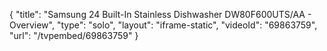 {
    "title": "Samsung 24 Built-In Stainless Dishwasher DW80F600UTS\/AA - Overview",
    "type": "solo",
    "layout": "iframe-static",
    "videoId": "69863759",
    "url": "\/tvpembed\/69863759"
}